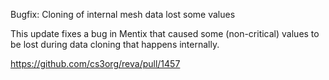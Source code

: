 Bugfix: Cloning of internal mesh data lost some values

This update fixes a bug in Mentix that caused some (non-critical) values to be lost during data cloning that happens internally.

https://github.com/cs3org/reva/pull/1457
